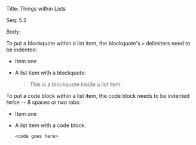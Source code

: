 Title:  Things within Lists

Seq:    5.2

Body: 

To put a blockquote within a list item, the blockquote's `>`
delimiters need to be indented:

*   Item one

*   A list item with a blockquote:

	> This is a blockquote
	> inside a list item.

To put a code block within a list item, the code block needs
to be indented *twice* -- 8 spaces or two tabs:

*   Item one

*   A list item with a code block:

		<code goes here>
